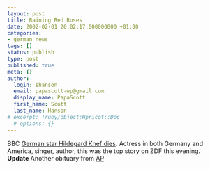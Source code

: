 ```yaml
---
layout: post
title: Raining Red Roses
date: 2002-02-01 20:02:17.000000000 +01:00
categories:
- german news
tags: []
status: publish
type: post
published: true
meta: {}
author:
  login: shanson
  email: papascott-wp@gmail.com
  display_name: PapaScott
  first_name: Scott
  last_name: Hanson
# excerpt: !ruby/object:Hpricot::Doc
  # options: {}
---
```

<p>BBC <a href="http://news.bbc.co.uk/hi/english/entertainment/film/newsid_1796000/1796348.stm">German star Hildegard Knef dies</a>. Actress in both Germany and America, singer, author, this was the top story on ZDF this evening.<br />
<b>Update</b> Another obituary from <a href="http://dailynews.yahoo.com/h/ap/20020201/en/obit_knef_3.html">AP</a></p>
